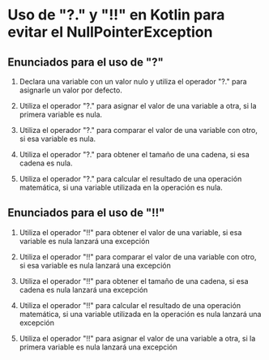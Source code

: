# Uso de "?." y "!!" en Kotlin para evitar el NullPointerException

## Enunciados para el uso de "?"

1. Declara una variable con un valor nulo y utiliza el operador "?." para asignarle un valor por defecto.

1. Utiliza el operador "?." para asignar el valor de una variable a otra, si la primera variable es nula.

1. Utiliza el operador "?." para comparar el valor de una variable con otro, si esa variable es nula.

1. Utiliza el operador "?." para obtener el tamaño de una cadena, si esa cadena es nula.

1. Utiliza el operador "?." para calcular el resultado de una operación matemática, si 
una variable utilizada en la operación es nula.

## Enunciados para el uso de "!!"

1. Utiliza el operador "!!" para obtener el valor de una variable, si esa variable es nula lanzará una excepción

1. Utiliza el operador "!!" para comparar el valor de una variable con otro, si esa variable es nula lanzará una excepción

1. Utiliza el operador "!!" para obtener el tamaño de una cadena, si esa cadena es nula lanzará una excepción

1. Utiliza el operador "!!" para calcular el resultado de una operación matemática, si una variable utilizada en la operación es nula lanzará una excepción

1. Utiliza el operador "!!" para asignar el valor de una variable a otra, si la primera variable es nula lanzará una excepción
